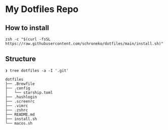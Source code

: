# My Dotfiles Repo

## How to install
```
zsh -c "$(curl -fsSL https://raw.githubusercontent.com/schroneko/dotfiles/main/install.sh)"
```

## Structure
```
❯ tree dotfiles -a -I '.git'    

dotfiles
├── .Brewfile
├── .config
│   └── starship.toml
├── .hushlogin
├── .screenrc
├── .vimrc
├── .zshrc
├── README.md
├── install.sh
└── macos.sh
```

